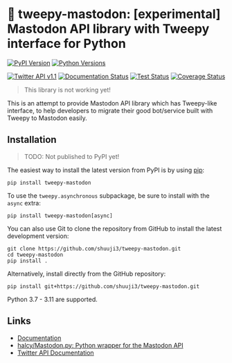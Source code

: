 # 🐘 tweepy-mastodon: [experimental] Mastodon API library with Tweepy interface for Python

[![PyPI Version](https://img.shields.io/pypi/v/tweepy-mastodon?label=PyPI)](https://pypi.org/project/tweepy/)
[![Python Versions](https://img.shields.io/pypi/pyversions/tweepy?label=Python)](https://pypi.org/project/tweepy/)
 
[![Twitter API v1.1](https://img.shields.io/endpoint?url=https%3A%2F%2Ftwbadges.glitch.me%2Fbadges%2Fstandard)](https://developer.twitter.com/en/docs/twitter-api/v1)<!-- [![Twitter API v2](https://img.shields.io/endpoint?url=https%3A%2F%2Ftwbadges.glitch.me%2Fbadges%2Fv2)](https://developer.twitter.com/en/docs/twitter-api) -->
[![Documentation Status](https://readthedocs.org/projects/tweepy-mastodon/badge/?version=latest)](https://tweepy-mastodon.readthedocs.io/en/latest/)
[![Test Status](https://github.com/shuuji3/tweepy-mastodon/workflows/Test/badge.svg)](https://github.com/shuuji3/tweepy-mastodon/actions?query=workflow%3ATest)
[![Coverage Status](https://img.shields.io/coveralls/shuuji3/tweepy-mastodon/mastodon.svg?style=flat)](https://coveralls.io/github/shuuji3/tweepy-mastodon?branch=mastodon)

> This library is not working yet!

This is an attempt to provide Mastodon API library which has Tweepy-like interface, to help developers to migrate their good bot/service built with Tweepy to Mastodon easily.

## Installation

> TODO: Not published to PyPI yet!

The easiest way to install the latest version from PyPI is by using
[pip](https://pip.pypa.io/):

    pip install tweepy-mastodon

To use the `tweepy.asynchronous` subpackage, be sure to install with the
`async` extra:

    pip install tweepy-mastodon[async]

You can also use Git to clone the repository from GitHub to install the latest
development version:

    git clone https://github.com/shuuji3/tweepy-mastodon.git
    cd tweepy-mastodon
    pip install .

Alternatively, install directly from the GitHub repository:

    pip install git+https://github.com/shuuji3/tweepy-mastodon.git

Python 3.7 - 3.11 are supported.

Links
-----

- [Documentation](https://tweepy-mastodon.readthedocs.io/en/latest/)
- [halcy/Mastodon.py: Python wrapper for the Mastodon API](https://github.com/halcy/Mastodon.py/)
- [Twitter API Documentation](https://developer.twitter.com/en/docs/twitter-api)
